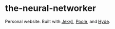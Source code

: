 # the-neural-networker

Personal website. Built with [Jekyll](https://jekyllrb.com/), [Poole](https://getpoole.com/), and [Hyde](https://hyde.getpoole.com/).